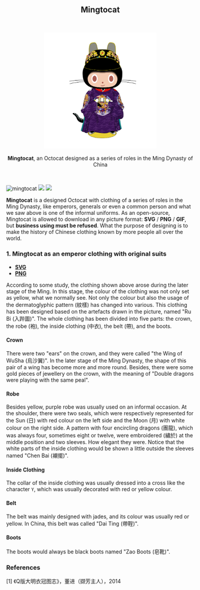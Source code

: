 <h2 align="center">Mingtocat</h2>

<br />

<p align="center">
    <img alt="mingtocat" title="mingtocat" src="./emperors/origin.png" width="60%" />
</p>

<p align="center">
    <strong>Mingtocat</strong>, an Octocat designed as a series of roles in the Ming Dynasty of China
</p>

<br />

![mingtocat](https://badges.aleen42.com/src/github.svg) ![](https://badges.aleen42.com/src/photoshop.svg) ![](https://badges.aleen42.com/src/illustrator.svg)

**Mingtocat** is a designed Octocat with clothing of a series of roles in the Ming Dynasty, like emperors, generals or even a common person and what we saw above is one of the informal uniforms. As an open-source, Mingtocat is allowed to download in any picture format: **SVG** / **PNG** / **GIF**, but **business using must be refused**. What the purpose of designing is to make the history of Chinese clothing known by more people all over the world.


### 1. Mingtocat as an emperor clothing with original suits

- [**SVG**](./emperors/origin.svg)
- [**PNG**](./emperors/origin.png)

According to some study, the clothing shown above arose during the later stage of the Ming. In this stage, the colour of the clothing was not only set as yellow, what we normally see. Not only the colour but also the usage of the dermatoglyphic pattern (紋樣) has changed into various. This clothing has been designed based on the artefacts drawn in the picture, named "Ru Bi (入跸圖)". The whole clothing has been divided into five parts: the crown, the robe (袍), the inside clothing (中衣), the belt (帶), and the boots.

#### Crown

There were two "ears" on the crown, and they were called "the Wing of WuSha (烏沙翼)". In the later stage of the Ming Dynasty, the shape of this pair of a wing has become more and more round. Besides, there were some gold pieces of jewellery on the crown, with the meaning of "Double dragons were playing with the same peal".

#### Robe

Besides yellow, purple robe was usually used on an informal occasion. At the shoulder, there were two seals, which were respectively represented for the Sun (日) with red colour on the left side and the Moon (月) with white colour on the right side. A pattern with four encircling dragons (團龍), which was always four, sometimes eight or twelve, were embroidered (繡於) at the middle position and two sleeves. How elegant they were. Notice that the white parts of the inside clothing would be shown a little outside the sleeves named "Chen Bai (襯擺)".

#### Inside Clothing

The collar of the inside clothing was usually dressed into a cross like the character `Y`, which was usually decorated with red or yellow colour.

#### Belt

The belt was mainly designed with jades, and its colour was usually red or yellow. In China, this belt was called "Dai Ting (帶鞓)".

#### Boots

The boots would always be black boots named "Zao Boots (皂靴)".

### References

\[1] 《Q版大明衣冠图志》，董进（撷芳主人），2014
